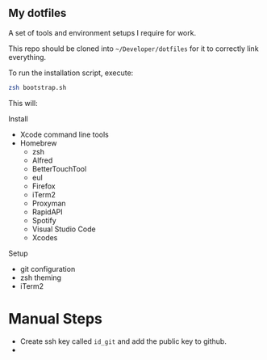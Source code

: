 ## My dotfiles

A set of tools and environment setups I require for work.

This repo should be cloned into `~/Developer/dotfiles` for it to correctly link everything.

To run the installation script, execute:

```bash
zsh bootstrap.sh
```

This will:

Install
* Xcode command line tools
* Homebrew
  * zsh
  * Alfred
  * BetterTouchTool
  * eul
  * Firefox
  * iTerm2
  * Proxyman
  * RapidAPI
  * Spotify
  * Visual Studio Code
  * Xcodes

Setup
* git configuration
* zsh theming
* iTerm2

# Manual Steps

* Create ssh key called `id_git` and add the public key to github.
* 
